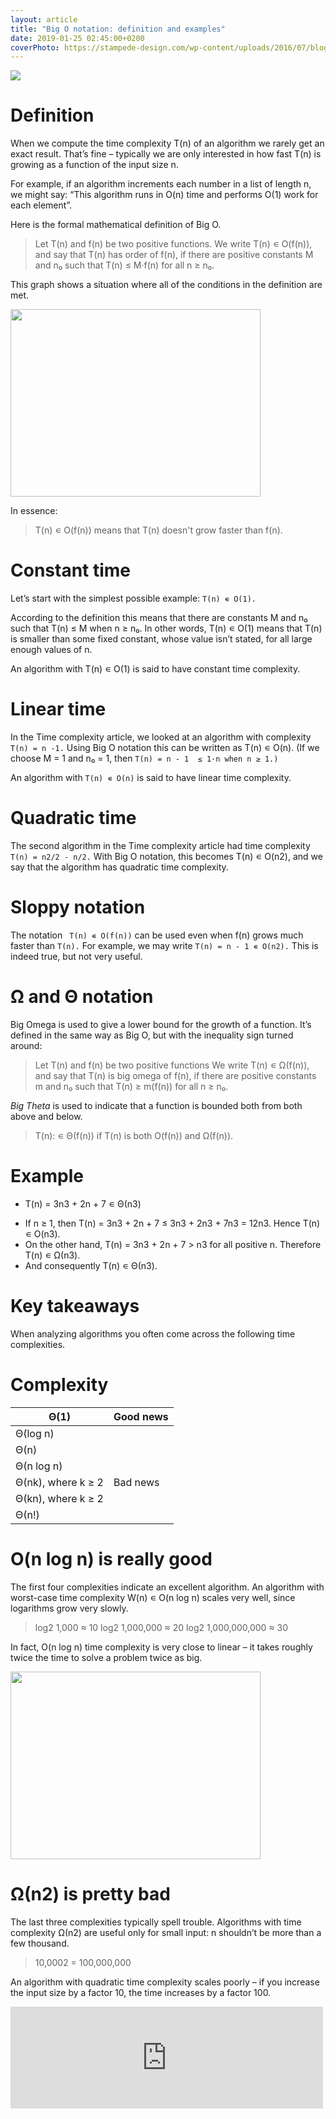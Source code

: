 ```yaml
---
layout: article
title: "Big O notation: definition and examples"
date: 2019-01-25 02:45:00+0200
coverPhoto: https://stampede-design.com/wp-content/uploads/2016/07/blogThumbnails-eli5-the-big-o-notation.jpg
---
```


![](https://stampede-design.com/wp-content/uploads/2016/07/blogThumbnails-eli5-the-big-o-notation.jpg)

# Definition
When we compute the time complexity T(n) of an algorithm we rarely get an exact result. That’s fine – typically we are only interested in how fast T(n) is growing as a function of the input size n.

For example, if an algorithm increments each number in a list of length n, we might say: “This algorithm runs in O(n) time and performs O(1) work for each element”.

Here is the formal mathematical definition of Big O.

> Let T(n) and f(n) be two positive functions. We write T(n) ∊ O(f(n)), and say that T(n) has order of f(n), if there are positive constants M and n₀ such that T(n) ≤ M·f(n) for all n ≥ n₀.

This graph shows a situation where all of the conditions in the definition are met.

<img src="https://yourbasic.org/algorithms/Ordo.png" width="400px" height="300px">

In essence:

> T(n) ∊ O(f(n)) means that T(n) doesn't grow faster than f(n).

# Constant time
Let’s start with the simplest possible example: `T(n) ∊ O(1).`

According to the definition this means that there are constants M and n₀ such that T(n) ≤ M when n ≥ n₀. In other words, T(n) ∊ O(1) means that T(n) is smaller than some fixed constant, whose value isn’t stated, for all large enough values of n.

An algorithm with T(n) ∊ O(1) is said to have constant time complexity.

# Linear time
In the Time complexity article, we looked at an algorithm with complexity `T(n) = n -1.` Using Big O notation this can be written as T(n) ∊ O(n). (If we choose M = 1 and n₀ = 1, then `T(n) = n - 1  ≤ 1·n when n ≥ 1.)`

An algorithm with `T(n) ∊ O(n)` is said to have linear time complexity.

# Quadratic time
The second algorithm in the Time complexity article had time complexity `T(n) = n2/2 - n/2.` With Big O notation, this becomes T(n) ∊ O(n2), and we say that the algorithm has quadratic time complexity.

# Sloppy notation
The notation `
T(n) ∊ O(f(n))` can be used even when f(n) grows much faster than `T(n).` For example, we may write `T(n) = n - 1 ∊ O(n2).` This is indeed true, but not very useful.

# Ω and Θ notation
Big Omega is used to give a lower bound for the growth of a function. It’s defined in the same way as Big O, but with the inequality sign turned around:

> Let T(n) and f(n) be two positive functions We write T(n) ∊ Ω(f(n)), and say that T(n) is big omega of f(n), if there are positive constants m and n₀ such that T(n) ≥ m(f(n)) for all n ≥ n₀.

*Big Theta* is used to indicate that a function is bounded both from both above and below.

> T(n): ∊ Θ(f(n)) if T(n) is both O(f(n)) and Ω(f(n)).

# Example

* T(n) = 3n3 + 2n + 7 ∊ Θ(n3)
- If n ≥ 1, then T(n) = 3n3 + 2n + 7 ≤ 3n3 + 2n3 + 7n3 = 12n3. Hence T(n) ∊ O(n3).
- On the other hand, T(n) = 3n3 + 2n + 7 > n3 for all positive n. Therefore T(n) ∊ Ω(n3).
- And consequently T(n) ∊ Θ(n3).

# Key takeaways
When analyzing algorithms you often come across the following time complexities.


# Complexity	

| Θ(1)	     | Good news |
|------------|:----------|
| Θ(log n)   |           |
| Θ(n)	     |           |
| Θ(n log n) |           |	
| Θ(nk),  where k ≥ 2 |	Bad news |
| Θ(kn),  where k ≥ 2 |	      
| Θ(n!)	     |


# O(n log n) is really good
The first four complexities indicate an excellent algorithm. An algorithm with worst-case time complexity W(n) ∊ O(n log n) scales very well, since logarithms grow very slowly.

> log2 1,000 ≈ 10
log2 1,000,000 ≈ 20
log2 1,000,000,000 ≈ 30


In fact, O(n log n) time complexity is very close to linear – it takes roughly twice the time to solve a problem twice as big.

<img src="https://yourbasic.org/algorithms/n-vs-nlogn.png" height="300px" width="400px">

# Ω(n2) is pretty bad
The last three complexities typically spell trouble. Algorithms with time complexity Ω(n2) are useful only for small input: n shouldn’t be more than a few thousand.

> 10,0002 = 100,000,000

An algorithm with quadratic time complexity scales poorly – if you increase the input size by a factor 10, the time increases by a factor 100.



<iframe src="https://www.facebook.com/plugins/post.php?href=https%3A%2F%2Fwww.facebook.com%2Fboubli.programmer%2Fposts%2F371585563639366&width=500" width="500" height="163" style="border:none;overflow:hidden" scrolling="no" frameborder="0" allowTransparency="true" allow="encrypted-media"></iframe>
